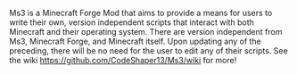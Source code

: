 Ms3 is a Minecraft Forge Mod that aims to provide a means for users to write their own, version independent scripts that interact with both Minecraft and their operating system. There are version independent from Ms3, Minecraft Forge, and Minecraft itself. Upon updating any of the preceding, there will be no need for the user to edit any of their scripts.  See the wiki https://github.com/CodeShaper13/Ms3/wiki for more!